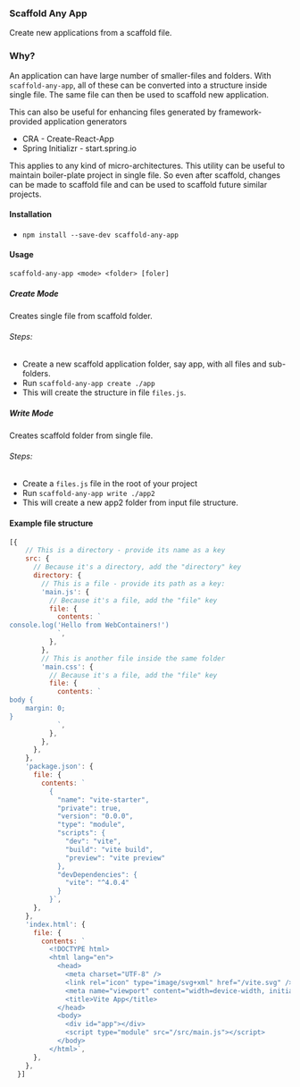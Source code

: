 ### Scaffold Any App
Create new applications from a scaffold file.

### Why?
An application can have large number of smaller-files and folders. With `scaffold-any-app`, all of these can be converted into a structure inside single file. The same file can then be used to scaffold new application.

This can also be useful for enhancing files generated by framework-provided application generators
- CRA - Create-React-App
- Spring Initializr - start.spring.io

This applies to any kind of micro-architectures. This utility can be useful to maintain boiler-plate project in single file. So even after scaffold, changes can be made to scaffold file and can be used to scaffold future similar projects.

#### Installation
- `npm install --save-dev scaffold-any-app`

#### Usage
`scaffold-any-app <mode> <folder> [foler]`
##### Create Mode
Creates single file from scaffold folder.
###### Steps:
- Create a new scaffold application folder, say app, with all files and sub-folders.
- Run `scaffold-any-app create ./app`
- This will create the structure in file `files.js`.
##### Write Mode
Creates scaffold folder from single file.
###### Steps:
- Create a `files.js` file in the root of your project
- Run `scaffold-any-app write ./app2`
- This will create a new app2 folder from input file structure.

#### Example file structure
```js
[{
    // This is a directory - provide its name as a key
    src: {
      // Because it's a directory, add the "directory" key
      directory: {
        // This is a file - provide its path as a key:
        'main.js': {
          // Because it's a file, add the "file" key
          file: {
            contents: `
console.log('Hello from WebContainers!')
            `,
          },
        },
        // This is another file inside the same folder
        'main.css': {
          // Because it's a file, add the "file" key
          file: {
            contents: `
body {
    margin: 0;
}
            `,
          },
        },
      },
    },
    'package.json': {
      file: {
        contents: `
          {
            "name": "vite-starter",
            "private": true,
            "version": "0.0.0",
            "type": "module",
            "scripts": {
              "dev": "vite",
              "build": "vite build",
              "preview": "vite preview"
            },
            "devDependencies": {
              "vite": "^4.0.4"
            }
          }`,
      },
    },
    'index.html': {
      file: {
        contents: `
          <!DOCTYPE html>
          <html lang="en">
            <head>
              <meta charset="UTF-8" />
              <link rel="icon" type="image/svg+xml" href="/vite.svg" />
              <meta name="viewport" content="width=device-width, initial-scale=1.0" />
              <title>Vite App</title>
            </head>
            <body>
              <div id="app"></div>
              <script type="module" src="/src/main.js"></script>
            </body>
          </html>`,
      },
    },
  }]
```